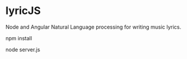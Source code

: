 # lyricJS
Node and Angular Natural Language processing for writing music lyrics.

npm install

node server.js

